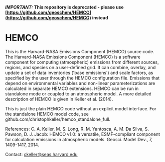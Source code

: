 
***IMPORTANT:*** **This repository is deprecated - please use [https://github.com/geoschem/HEMCO](https://github.com/geoschem/HEMCO) instead**


HEMCO
=====

This is the Harvard-NASA Emissions Component (HEMCO) source code. The Harvard-NASA Emissions Component (HEMCO) is a software 
component for computing (atmospheric) emissions from different sources, regions, and species on a user-defined grid. It 
can combine, overlay, and update a set of data inventories ('base emissions') and scale factors, as specified by the 
user through the HEMCO configuration file. Emissions that depend on environmental variables and non-linear 
parameterizations are calculated in separate HEMCO extensions. HEMCO can be run in standalone mode or coupled to an 
atmospheric model.
A more detailed description of HEMCO is given in Keller et al. (2014).

This is just the plain HEMCO code without an explicit model interface. For the standalone HEMCO model code, see
github.com/christophkeller/hemco_standalone_full.

References: C. A. Keller, M. S. Long, R. M. Yantosca, A. M. Da Silva, S. Pawson, D. J. Jacob: HEMCO v1.0: a versatile,
ESMF-compliant component for calculation emissions in atmospheric models. Geosci. Model Dev., 7, 1409-1417, 2014.

Contact: ckeller@seas.harvard.edu
